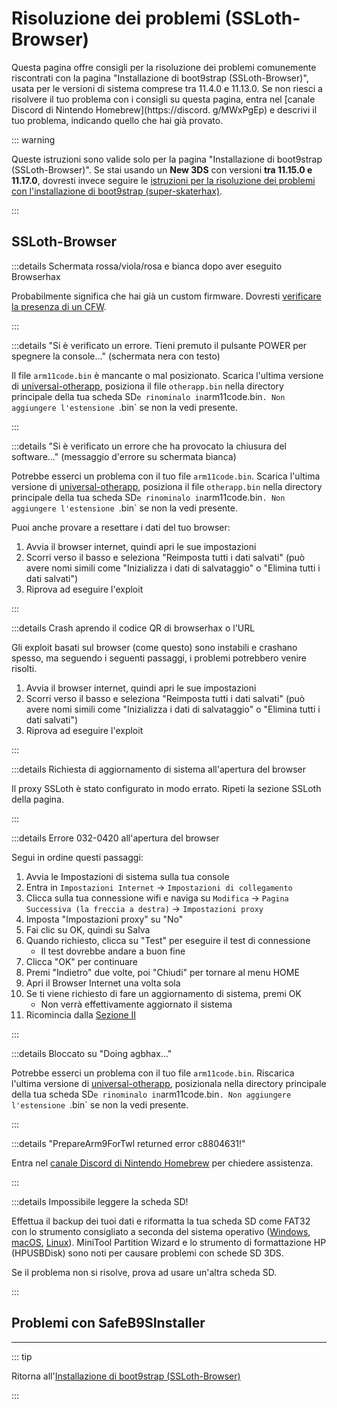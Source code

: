 # Risoluzione dei problemi (SSLoth-Browser)

Questa pagina offre consigli per la risoluzione dei problemi comunemente riscontrati con la pagina "Installazione di boot9strap (SSLoth-Browser)", usata per le versioni di sistema comprese tra 11.4.0 e 11.13.0. Se non riesci a risolvere il tuo problema con i consigli su questa pagina, entra nel [canale Discord di Nintendo Homebrew](https://discord. g/MWxPgEp) e descrivi il tuo problema, indicando quello che hai già provato.

::: warning

Queste istruzioni sono valide solo per la pagina "Installazione di boot9strap (SSLoth-Browser)". Se stai usando un **New 3DS** con versioni **tra 11.15.0 e 11.17.0**, dovresti invece seguire le [istruzioni per la risoluzione dei problemi con l'installazione di boot9strap (super-skaterhax)](troubleshooting-super-skaterhax).

:::

## SSLoth-Browser

:::details Schermata rossa/viola/rosa e bianca dopo aver eseguito Browserhax

Probabilmente significa che hai già un custom firmware. Dovresti [verificare la presenza di un CFW](checking-for-cfw).

:::

:::details "Si è verificato un errore. Tieni premuto il pulsante POWER per spegnere la console..." (schermata nera con testo)

Il file `arm11code.bin` è mancante o mal posizionato. Scarica l'ultima versione di [universal-otherapp](https://github.com/TuxSH/universal-otherapp/releases/latest), posiziona il file `otherapp.bin` nella directory principale della tua scheda SD`e rinominalo in`arm11code.bin`. Non aggiungere l'estensione `.bin\` se non la vedi presente.

:::

:::details "Si è verificato un errore che ha provocato la chiusura del software..." (messaggio d'errore su schermata bianca)

Potrebbe esserci un problema con il tuo file `arm11code.bin`. Scarica l'ultima versione di [universal-otherapp](https://github.com/TuxSH/universal-otherapp/releases/latest), posiziona il file `otherapp.bin` nella directory principale della tua scheda SD`e rinominalo in`arm11code.bin`. Non aggiungere l'estensione `.bin\` se non la vedi presente.

Puoi anche provare a resettare i dati del tuo browser:

1. Avvia il browser internet, quindi apri le sue impostazioni
2. Scorri verso il basso e seleziona "Reimposta tutti i dati salvati" (può avere nomi simili come "Inizializza i dati di salvataggio" o "Elimina tutti i dati salvati")
3. Riprova ad eseguire l'exploit

:::

:::details Crash aprendo il codice QR di browserhax o l'URL

Gli exploit basati sul browser (come questo) sono instabili e crashano spesso, ma seguendo i seguenti passaggi, i problemi potrebbero venire risolti.

1. Avvia il browser internet, quindi apri le sue impostazioni
2. Scorri verso il basso e seleziona "Reimposta tutti i dati salvati" (può avere nomi simili come "Inizializza i dati di salvataggio" o "Elimina tutti i dati salvati")
3. Riprova ad eseguire l'exploit

:::

:::details Richiesta di aggiornamento di sistema all'apertura del browser

Il proxy SSLoth è stato configurato in modo errato. Ripeti la sezione SSLoth della pagina.

:::

:::details Errore 032-0420 all'apertura del browser

Segui in ordine questi passaggi:

1. Avvia le Impostazioni di sistema sulla tua console
2. Entra in `Impostazioni Internet` -> `Impostazioni di collegamento`
3. Clicca sulla tua connessione wifi e naviga su `Modifica` -> `Pagina Successiva (la freccia a destra)` -> `Impostazioni proxy`
4. Imposta "Impostazioni proxy" su "No"
5. Fai clic su OK, quindi su Salva
6. Quando richiesto, clicca su "Test" per eseguire il test di connessione
    - Il test dovrebbe andare a buon fine
7. Clicca "OK" per continuare
8. Premi "Indietro" due volte, poi "Chiudi" per tornare al menu HOME
9. Apri il Browser Internet una volta sola
10. Se ti viene richiesto di fare un aggiornamento di sistema, premi OK
    - Non verrà effettivamente aggiornato il sistema
11. Ricomincia dalla [Sezione II](installing-boot9strap-\(ssloth-browser\).html#section-ii---ssloth)

:::

:::details Bloccato su "Doing agbhax..."

Potrebbe esserci un problema con il tuo file `arm11code.bin`. Riscarica l'ultima versione di [universal-otherapp](https://github.com/TuxSH/universal-otherapp/releases/latest), posizionala nella directory principale della tua scheda SD`e rinominalo in`arm11code.bin`. Non aggiungere l'estensione `.bin\` se non la vedi presente.

:::

:::details "PrepareArm9ForTwl returned error c8804631!"

Entra nel [canale Discord di Nintendo Homebrew](https://discord.gg/MWxPgEp) per chiedere assistenza.

:::

:::details Impossibile leggere la scheda SD!

Effettua il backup dei tuoi dati e riformatta la tua scheda SD come FAT32 con lo strumento consigliato a seconda del sistema operativo ([Windows](formatting-sd-\(windows\)), [macOS](formatting-sd-\(mac\)), [Linux](formatting-sd-\(linux\))). MiniTool Partition Wizard e lo strumento di formattazione HP (HPUSBDisk) sono noti per causare problemi con schede SD 3DS.

Se il problema non si risolve, prova ad usare un'altra scheda SD.

:::

## Problemi con SafeB9SInstaller

<!--@include: ./_include/troubleshooting-sb9si-bin.md -->

<!--@include: ./_include/troubleshooting-sb9si-common.md -->

<!--@include: ./_include/troubleshooting-get-help-common.md -->

---

::: tip

Ritorna all'[Installazione di boot9strap (SSLoth-Browser)](installing-boot9strap-\(ssloth-browser\))

:::

<!--@include: ./_include/troubleshooting-return.md -->
